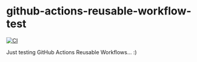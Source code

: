 # github-actions-reusable-workflow-test

[![CI](https://github.com/iamazeem/github-actions-reusable-workflow-test/actions/workflows/ci.yml/badge.svg?branch=main)](https://github.com/iamazeem/github-actions-reusable-workflow-test/actions/workflows/ci.yml)

Just testing GitHub Actions Reusable Workflows... :)
